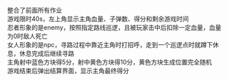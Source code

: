 整合了前面所有作业  
游戏限时40s，左上角显示主角血量、子弹数、得分和剩余游戏时间  
忍者形象的是enemy，按照指定路线巡逻，且被玩家击中后扣除一定血量，血量为0时敌人死亡  
女人形象的是npc，寻路过程中靠近主角时打招呼，走到一个巡逻点时就蹲下休息，休息完成后继续寻路  
主角射中蓝色方块得5分，射中黄色方块得10分，黄色方块生成位置完全随机  
游戏结束后弹出结算界面，显示主角最终得分
